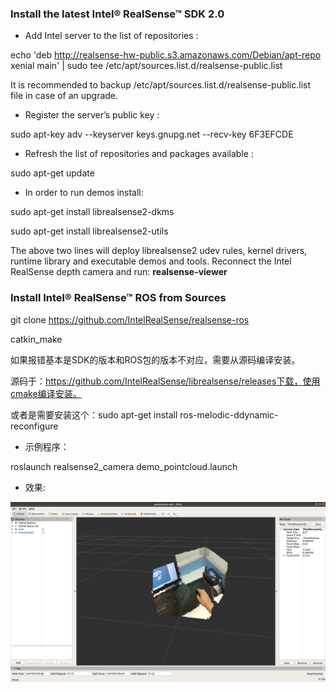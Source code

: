 ### Install the latest Intel® RealSense™ SDK 2.0

* Add Intel server to the list of repositories :

echo 'deb http://realsense-hw-public.s3.amazonaws.com/Debian/apt-repo xenial main' | sudo tee /etc/apt/sources.list.d/realsense-public.list

It is recommended to backup /etc/apt/sources.list.d/realsense-public.list file in case of an upgrade.
* Register the server’s public key :

sudo apt-key adv --keyserver keys.gnupg.net --recv-key 6F3EFCDE
* Refresh the list of repositories and packages available :

sudo apt-get update

* In order to run demos install:

sudo apt-get install librealsense2-dkms

sudo apt-get install librealsense2-utils

The above two lines will deploy librealsense2 udev rules, kernel drivers, runtime library and executable demos and tools. Reconnect the Intel RealSense depth camera and run: **realsense-viewer**

### Install Intel® RealSense™ ROS from Sources
git clone https://github.com/IntelRealSense/realsense-ros

catkin_make

如果报错基本是SDK的版本和ROS包的版本不对应，需要从源码编译安装。

源码于：https://github.com/IntelRealSense/librealsense/releases下载，使用cmake编译安装。

或者是需要安装这个：sudo apt-get install ros-melodic-ddynamic-reconfigure

* 示例程序：

roslaunch realsense2_camera demo_pointcloud.launch 

* 效果:

![](./img/Screenshot-20200820184153-1837x1053.png)
